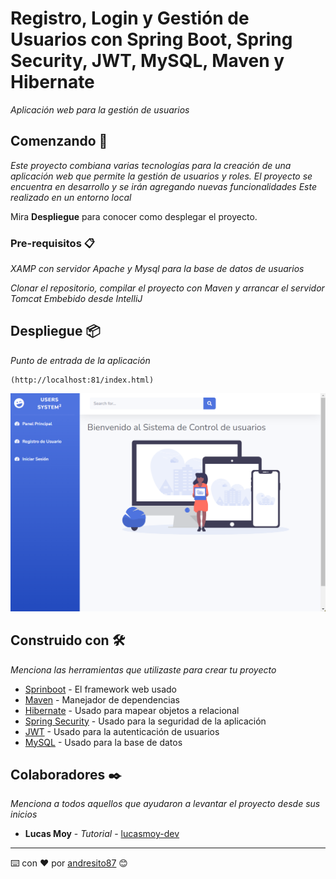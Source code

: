 # Registro, Login y Gestión de Usuarios con Spring Boot, Spring Security, JWT, MySQL, Maven y Hibernate


_Aplicación web para la gestión de usuarios_

## Comenzando 🚀

_Este proyecto combiana varias tecnologías para la creación de una aplicación web que permite la gestión de usuarios y roles. El proyecto se encuentra en desarrollo y se irán agregando nuevas funcionalidades
Este realizado en un entorno local_

Mira **Despliegue** para conocer como desplegar el proyecto.


### Pre-requisitos 📋

_XAMP con servidor Apache y Mysql para la base de datos de usuarios_

_Clonar el repositorio, compilar el proyecto con Maven y arrancar el servidor Tomcat Embebido desde IntelliJ_


## Despliegue 📦

_Punto de entrada de la aplicación_

```
(http://localhost:81/index.html)
```

![Imagen de ejemplo](app.png)

## Construido con 🛠️

_Menciona las herramientas que utilizaste para crear tu proyecto_

* [Sprinboot](https://spring.io/projects/spring-boot) - El framework web usado
* [Maven](https://maven.apache.org/) - Manejador de dependencias
* [Hibernate](https://hibernate.org/) - Usado para mapear objetos a relacional
* [Spring Security](https://spring.io/projects/spring-security) - Usado para la seguridad de la aplicación
* [JWT](https://jwt.io/) - Usado para la autenticación de usuarios
* [MySQL](https://www.mysql.com/) - Usado para la base de datos



## Colaboradores ✒️

_Menciona a todos aquellos que ayudaron a levantar el proyecto desde sus inicios_

* **Lucas Moy** - *Tutorial* - [lucasmoy-dev](https://github.com/lucasmoy-dev)

---
⌨️ con ❤️ por [andresito87](https://github.com/andresito87) 😊
